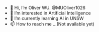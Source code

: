 - 👋 Hi, I’m Oliver WU. @MUOliver1026
- 👀 I’m interested in Artificial Intelligence
- 🌱 I’m currently learning AI in UNSW
- 📫 How to reach me ...(Not available yet)

<!---
MUOliver1026/MUOliver1026 is a ✨ special ✨ repository because its `README.md` (this file) appears on your GitHub profile.
You can click the Preview link to take a look at your changes.
--->
